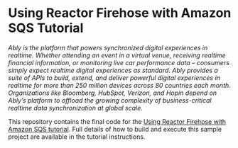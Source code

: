 # Using Reactor Firehose with Amazon SQS Tutorial

_Ably is the platform that powers synchronized digital experiences in realtime. Whether attending an event in a virtual venue, receiving realtime financial information, or monitoring live car performance data – consumers simply expect realtime digital experiences as standard. Ably provides a suite of APIs to build, extend, and deliver powerful digital experiences in realtime for more than 250 million devices across 80 countries each month. Organizations like Bloomberg, HubSpot, Verizon, and Hopin depend on Ably’s platform to offload the growing complexity of business-critical realtime data synchronization at global scale._

This repository contains the final code for the [Using Reactor Firehose with Amazon SQS tutorial](https://ably.com/tutorials/reactor-firehose-sqs/). Full details of how to build and execute this sample project are available in the tutorial instructions.
